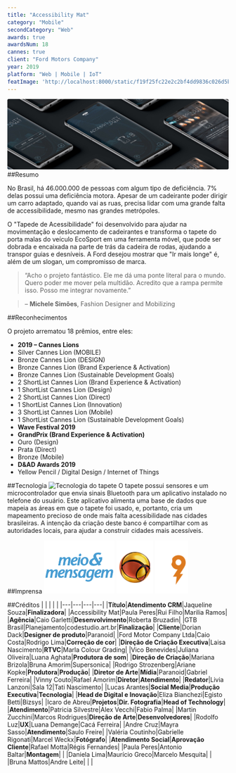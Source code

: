 ```yaml
---
title: "Accessibility Mat"
category: "Mobile"
secondCategory: "Web"
awards: true
awardsNum: 18
cannes: true
client: "Ford Motors Company"
year: 2019
platform: "Web | Mobile | IoT"
featImage: 'http://localhost:8000/static/f19f25fc22e2c2bf4dd9836c026d5b15/c608a/fordAMHomeProject.png'
---
```

![](/img/accessibility-app.jpg)
##Resumo

No Brasil, há 46.000.000 de pessoas com algum tipo de deficiência. 7% delas possui uma deficiência motora. Apesar de um cadeirante poder dirigir um carro adaptado, quando vai as ruas, precisa lidar com uma grande falta de accessibilidade, mesmo nas grandes metrópoles.

O "Tapede de Acessibilidade" foi desenvolvido para ajudar na movimentação e deslocamento de cadeirantes e transforma o tapete do porta malas do veículo EcoSport em uma ferramenta móvel, que pode ser dobrada e encaixada na parte de trás da cadeira de rodas, ajudando a transpor guias e desníveis. A Ford desejou mostrar que "Ir mais longe" é, além de um slogan, um compromisso de marca.

> “Acho o projeto fantástico. Ele me dá uma ponte literal para o mundo. Quero poder me mover pela multidão. Acredito que a rampa permite isso. Posso me integrar novamente.”

> – **Michele Simões**, Fashion Designer and Mobilizing

##Reconhecimentos

O projeto arrematou 18 prêmios, entre eles:
* **2019 – Cannes Lions**
* Silver Cannes Lion (MOBILE)
* Bronze Cannes Lion (DESIGN)
* Bronze Cannes Lion (Brand Experience & Activation)
* Bronze Cannes Lion (Sustainable Development Goals)
* 2 ShortList Cannes Lion (Brand Experience & Activation)
* 1 ShortList Cannes Lion (Design)
* 2 ShortList Cannes Lion (Direct)
* 1 ShortList Cannes Lion (Innovation)
* 3 ShortList Cannes Lion (Mobile)
* 1 ShortList Cannes Lion (Sustainable Development Goals)
* **Wave Festival 2019**
* **GrandPrix (Brand Experience & Activation)**
* Ouro (Design)
* Prata (Direct)
* Bronze (Mobile)
* **D&AD Awards 2019**
* Yellow Pencil / Digital Design / Internet of Things

##Tecnologia
![Tecnologia do tapete](https://www.dexigner.com/images/article/60436/Accessibility_Mat_01.jpg)
O tapete possui sensores e um microcontrolador que envia sinais Bluetooth para um aplicativo instalado no telefone do usuário. Este aplicativo alimenta uma base de dados que mapeia as áreas em que o tapete foi usado, e, portanto, cria um mapeamento precioso de onde mais falta acessibilidade nas cidades brasileiras. A intenção da criação deste banco é compartilhar com as autoridades locais, para ajudar a construir cidades mais acessíveis.


##Imprensa
[![Meio & Mensagem](/img/meio-e-mensagem.png)](http://www.wavefestival.com.br/noticias2019/2019/05/28/tapete-de-acessibilidade-ganha-gp-de-brand-experience-activation/) [![UOL](/img/uol.png)](https://economia.uol.com.br/noticias/redacao/2019/06/21/comercial-brasileiro-sem-fim-ganha-3-trofeus-no-festival-de-cannes.htm) [![Brainstorm9](/img/b9.png)](https://www.b9.com.br/110169/cannes-lions-2019-com-whopper-detour-burger-king-garante-mais-um-gp-o-de-mobile/)

##Créditos
|   |   |   |   |
|---|---|---|---|
|**Título**|**Atendimento CRM**|Jaqueline Souza|**Finalizadora**|
|Accessibility Mat|Paula Peres|Rui Filho|Marilia Ramos|
|**Agência**|Caio Garletti|**Desenvolvimento**|Roberta Bruzadin|
|GTB Brasil|Planejamento|codestudio.art.br|**Finalização**|
|**Cliente**|Dorian Dack|**Designer de produto**|Paranoid|
|Ford Motor Company Ltda|Caio Costa|Rodrigo Lima|**Correção de cor**|
|**Direção de Criação Executiva**|Laisa Nascimento|**RTVC**|Marla Colour Grading|
|Vico Benevides|Juliana Oliveira|Luana Aghata|**Produtora de som**|
|**Direção de Criação**|Mariana Brizola|Bruna Amorim|Supersonica|
|Rodrigo Strozenberg|Ariane Kopke|**Produtora**|**Produção**|
|**Diretor de Arte**|**Mídia**|Paranoid|Gabriel Ferreira|
|Vinny Couto|Rafael Amorim|**Diretor**|**Atendimento**|
|**Redator**|Livia Lanzoni|Sala 12|Tati Nascimento|
|Lucas Arantes|**Social Media**|**Produção Executiva**|**Tecnologia**|
|**Head de Digital e Inovação**|Eliza Bianchezi|Egisto Betti|Bizsys|
|Icaro de Abreu|**Projetos**|**Dir. Fotografia**|**Head of Technology**|
|**Atendimento**|Patricia Silvestre|Alex Vecchi|Fabio Palma|
|Martin Zucchini|Marcos Rodrigues|**Direção de Arte**|**Desenvolvedores**|
|Rodolfo Luz|**UX**|Luana Demange|Cacá Ferreira|
|Andre Cruz|Mayra Sasso|**Atendimento**|Saulo Freire|
|Valéria Coutinho|Gabrielle Rigonati|Marcel Weckx|**Fotógrafo**|
|**Atendimento Social**|**Aprovação Cliente**|Rafael Motta|Régis Fernandes|
|Paula Peres|Antonio Baltar|**Montagem**| |
|Daniela Lima|Maurício Greco|Marcelo Mesquita| |
|Bruna Mattos|Andre Leite| | |
